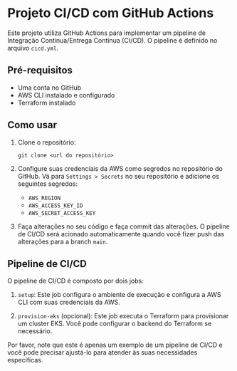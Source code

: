 # Projeto CI/CD com GitHub Actions

Este projeto utiliza GitHub Actions para implementar um pipeline de Integração Contínua/Entrega Contínua (CI/CD). O pipeline é definido no arquivo `cicd.yml`.

## Pré-requisitos

- Uma conta no GitHub
- AWS CLI instalado e configurado
- Terraform instalado

## Como usar

1. Clone o repositório:
   ```
   git clone <url do repositório>
   ```

2. Configure suas credenciais da AWS como segredos no repositório do GitHub. Vá para `Settings > Secrets` no seu repositório e adicione os seguintes segredos:
   - `AWS_REGION`
   - `AWS_ACCESS_KEY_ID`
   - `AWS_SECRET_ACCESS_KEY`

3. Faça alterações no seu código e faça commit das alterações. O pipeline de CI/CD será acionado automaticamente quando você fizer push das alterações para a branch `main`.

## Pipeline de CI/CD

O pipeline de CI/CD é composto por dois jobs:

1. `setup`: Este job configura o ambiente de execução e configura a AWS CLI com suas credenciais da AWS.

2. `provision-eks` (opcional): Este job executa o Terraform para provisionar um cluster EKS. Você pode configurar o backend do Terraform se necessário.

Por favor, note que este é apenas um exemplo de um pipeline de CI/CD e você pode precisar ajustá-lo para atender às suas necessidades específicas.